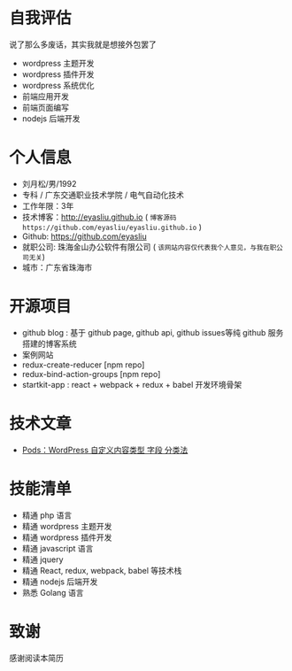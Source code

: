 # 自我评估

说了那么多废话，其实我就是想接外包罢了

 - wordpress 主题开发
 - wordpress 插件开发
 - wordpress 系统优化
 - 前端应用开发
 - 前端页面编写
 - nodejs 后端开发

# 个人信息

 - 刘月松/男/1992
 - 专科 / 广东交通职业技术学院 / 电气自动化技术 
 - 工作年限：3年
 - 技术博客：http://eyasliu.github.io ( `博客源码 https://github.com/eyasliu/eyasliu.github.io`  )
 - Github: https://github.com/eyasliu
 - 就职公司: 珠海金山办公软件有限公司 ( `该网站内容仅代表我个人意见，与我在职公司无关`)
 - 城市：广东省珠海市


# 开源项目

 - github blog : 基于 github page, github api, github issues等纯 github 服务搭建的博客系统
 - 案例网站
 - redux-create-reducer [npm repo]
 - redux-bind-action-groups [npm repo]
 - startkit-app : react + webpack + redux + babel 开发环境骨架

# 技术文章

 - [Pods：WordPress 自定义内容类型 字段 分类法](http://ninghao.net/blog/1409)

# 技能清单

 - 精通 php 语言
 - 精通 wordpress 主题开发
 - 精通 wordpress 插件开发
 - 精通 javascript 语言
 - 精通 jquery
 - 精通 React, redux, webpack, babel 等技术栈
 - 精通 nodejs 后端开发
 - 熟悉 Golang 语言

# 致谢

感谢阅读本简历